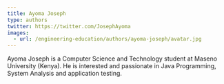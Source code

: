 ```yaml
---
title: Ayoma Joseph
type: authors
twitter: https://twitter.com/JosephAyoma
images:
  - url: /engineering-education/authors/ayoma-joseph/avatar.jpg 
---
```


Ayoma Joseph is a Computer Science and Technology student at Maseno University (Kenya). He is interested and passionate in Java Programming, System Analysis and application testing.
